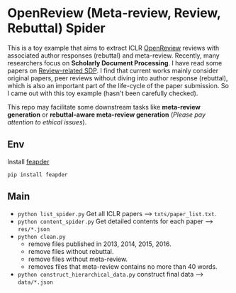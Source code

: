 # OpenReview (Meta-review, Review, Rebuttal) Spider
This is a toy example that aims to extract ICLR [OpenReview](https://openreview.net/) reviews with associated author responses (rebuttal) and meta-review.
Recently, many researchers focus on **Scholarly Document Processing**. I have read some papers on [Review-related SDP](https://github.com/xcfcode/What-I-Have-Read/blob/master/Others.md#review-related-sdp).
I find that current works mainly consider original papers, peer reviews without diving into author response (rebuttal), which is also an important part of the life-cycle of the paper submission.
So I came out with this toy example (hasn't been carefully checked).

This repo may facilitate some downstream tasks like **meta-review generation** or **rebuttal-aware meta-review generation** (*Please pay attention to ethical issues*).

## Env
Install [feapder](https://github.com/Boris-code/feapder)
```
pip install feapder
```

## Main
* `python list_spider.py` Get all ICLR papers --> `txts/paper_list.txt`.
* `python content_spider.py` Get detailed contents for each paper --> `res/*.json`
* `python clean.py`
    * remove files published in 2013, 2014, 2015, 2016.
    * remove files without rebuttal.
    * remove files without meta-review.
    * removes files that meta-review contains no more than 40 words.
* `python construct_hierarchical_data.py` construct final data --> `data/*.json`

